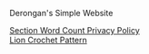 Derongan's Simple Website

[Section Word Count Privacy Policy](privacy/section-word-count.md)  
[Lion Crochet Pattern](crochet/lion.md)

